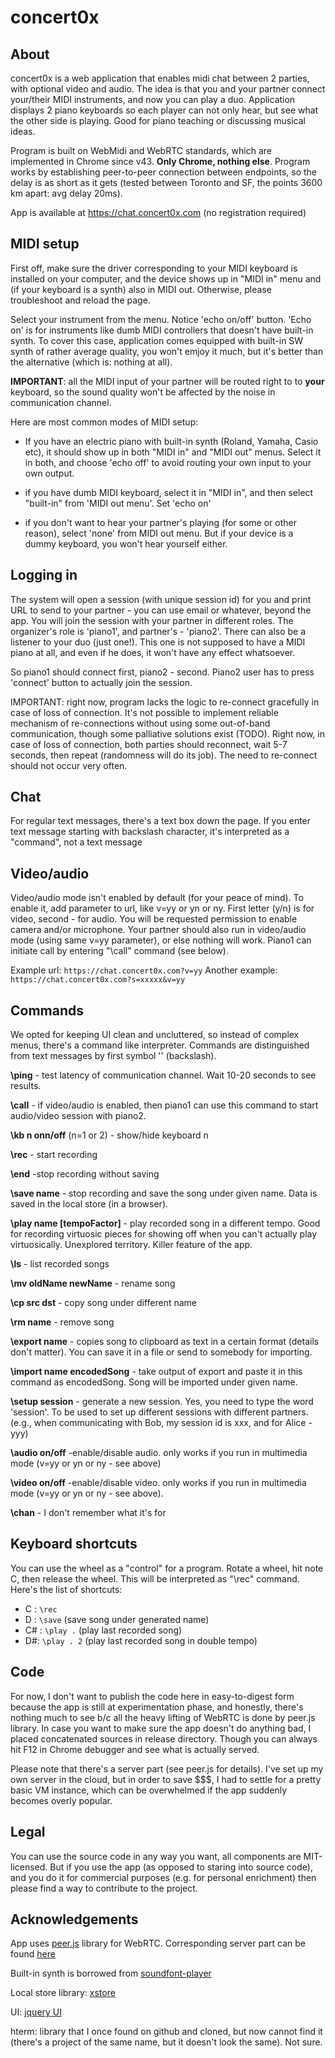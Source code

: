 # concert0x
## About
concert0x is a web application that enables midi chat between 2 parties, with optional video and audio. The idea is that you and your partner connect your/their MIDI instruments, and now you can play a duo. Application displays 2 piano keyboards so each player can not only hear, but see what the other side is playing. Good for piano teaching or discussing musical ideas. 

Program is built on WebMidi and WebRTC standards, which are implemented in Chrome since v43. **Only Chrome, nothing else**. Program works by establishing peer-to-peer connection between endpoints, so the delay is as short as it gets (tested between Toronto and SF, the points 3600 km apart: avg delay 20ms).

App is available at https://chat.concert0x.com (no registration required)

## MIDI setup

First off, make sure the driver corresponding to your MIDI keyboard is installed on your computer, and the device shows up in "MIDI in" menu and (if your keyboard is a synth) also in MIDI out. Otherwise, please troubleshoot and reload the page.

Select your instrument from the menu. Notice 'echo on/off' button. 'Echo on' is for instruments like dumb MIDI controllers that doesn't have built-in synth. To cover this case, application comes equipped with built-in SW synth of rather average quality, you won't emjoy it much, but it's better than the alternative (which is: nothing at all).

**IMPORTANT**: all the MIDI input of your partner will be routed right to to **your** keyboard, so the sound quality won't be affected by the noise in communication channel. 

Here are most common modes of MIDI setup:

- If you have an electric piano with built-in synth (Roland, Yamaha, Casio etc), it should show up in both "MIDI in" and "MIDI out" menus. Select it in both, and choose 'echo off' to avoid routing your own input to your own output.

- if you have dumb MIDI keyboard, select it in "MIDI in", and then select "built-in" from 'MIDI out menu'. Set 'echo on'

- if you don't want to hear your partner's playing (for some or other reason), select 'none' from MIDI out menu. But if your device is a dummy keyboard, you won't hear yourself either.

## Logging in

The system will open a session (with unique session id) for you and print URL to send to your partner - you can use email or whatever, beyond the app. You will join the session with your partner in different roles. The organizer's role is 'piano1', and partner's - 'piano2'. There can also be a listener to your duo (just one!). This one is not supposed to have a MIDI piano at all, and even if he does, it won't have any effect whatsoever.

So piano1 should connect first, piano2 - second. Piano2 user has to press 'connect' button to actually join the session.

IMPORTANT: right now, program lacks the logic to re-connect gracefully in case of loss of connection. It's not 
possible to implement reliable mechanism of re-connections without using some out-of-band communication, though some palliative solutions exist (TODO). Right now, in case of loss of connection, both parties should reconnect, wait 5-7 seconds, then repeat (randomness will do its job). The need to re-connect should not occur very often.

## Chat

For regular text messages, there's a text box down the page. If you enter text message starting with backslash character, it's interpreted as a "command", not a text message

## Video/audio

Video/audio mode isn't enabled by default (for your peace of mind). To enable it, add parameter to url, like v=yy or yn or ny. First letter (y/n) is for video, second - for audio. You will be requested permission to enable camera and/or microphone. Your partner should also run in video/audio mode (using same v=yy parameter), or else nothing will work. Piano1 can initiate call by entering "\call" command (see below).

Example url: `https://chat.concert0x.com?v=yy`
Another example: `https://chat.concert0x.com?s=xxxxx&v=yy`

## Commands

We opted for keeping UI clean and uncluttered, so instead of complex menus, there's a command like interpreter. Commands are distinguished from text messages by first symbol '\' (backslash). 

**\ping** - test latency of communication channel. Wait 10-20 seconds to see results.

**\call** - if video/audio is enabled, then piano1 can use this command to start audio/video session with piano2.

**\kb n onn/off** (n=1 or 2) - show/hide keyboard n

**\rec** - start recording

**\end** -stop recording without saving

**\save name** - stop recording and save the song under given name. Data is saved in the local store (in a browser). 

**\play name [tempoFactor]** - play recorded song in a different tempo. Good for recording virtuosic pieces for showing off when you can't actually play virtuosically. Unexplored territory. Killer feature of the app.

**\ls** - list recorded songs

**\mv oldName newName** - rename song

**\cp src dst** - copy song under different name

**\rm name** - remove song

**\export name** - copies song to clipboard as text in a certain format (details don't matter). You can save it in a file or send to somebody for importing.

**\import name encodedSong**  - take output of export and paste it in this command as encodedSong. Song will be imported under given name.

**\setup session** - generate a new session. Yes, you need to type the word 'session'. To be used to set up different sessions with different partners. (e.g., when communicating with Bob, my session id is xxx, and for Alice - yyy)

**\audio on/off** -enable/disable audio. only works if you run in multimedia mode (v=yy or yn or ny - see above)

**\video on/off** -enable/disable video. only works if you run in multimedia mode (v=yy or yn or ny - see above).

**\chan** - I don't remember what it's for

## Keyboard shortcuts

You can use the wheel as a "control" for a program. Rotate a wheel, hit note C, then release the wheel. This will be interpreted as
"\rec" command. Here's the list of shortcuts:

- C : `\rec`
- D : `\save` (save song under generated name)
- C# : `\play .` (play last recorded song) 
- D#:  `\play . 2` (play last recorded song in double tempo)

## Code

For now, I don't want to publish the code here in easy-to-digest form because the app is still at experimentation phase, and honestly, there's nothing much to see b/c all the heavy lifting of WebRTC is done by peer.js library. In case you want to make sure the app doesn't do anything bad, I placed concatenated sources in release directory. Though you can always hit F12 in Chrome debugger and see what is actually served.

Please note that there's a server part (see peer.js for details). I've set up my own server in the cloud, but in order to save $$$, I had to settle for a pretty basic VM instance, which can be overwhelmed if the app suddenly becomes overly popular.  

## Legal

You can use the source code in any way you want, all components are MIT-licensed. But if you use the app (as opposed to staring into source code), and you do it for commercial purposes (e.g. for personal enrichment) then please find a way to contribute to the project.

## Acknowledgements

App uses [peer.js](https://github.com/peers/peerjs) library for WebRTC. Corresponding server part can be found [here](https://github.com/peers/peerjs-server)

Built-in synth is borrowed from [soundfont-player](https://github.com/danigb/soundfont-player)

Local store library: [xstore](https://github.com/niiknow/xstore) 

UI: [jquery UI](https://jqueryui.com)

hterm: library that I once found on github and cloned, but now cannot find it (there's a project of the same name, but it doesn't look the same). Not sure.

